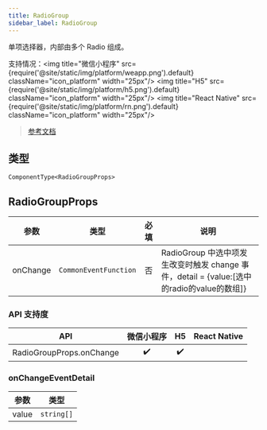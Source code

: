 ```yaml
---
title: RadioGroup
sidebar_label: RadioGroup
---
```


单项选择器，内部由多个 Radio 组成。

支持情况：<img title="微信小程序" src={require('@site/static/img/platform/weapp.png').default} className="icon_platform" width="25px"/> <img title="H5" src={require('@site/static/img/platform/h5.png').default} className="icon_platform" width="25px"/> <img title="React Native" src={require('@site/static/img/platform/rn.png').default} className="icon_platform" width="25px"/>

> [参考文档](https://developers.weixin.qq.com/miniprogram/dev/component/radio-group.html)

## 类型

```tsx
ComponentType<RadioGroupProps>
```

## RadioGroupProps

| 参数 | 类型 | 必填 | 说明 |
| --- | --- | :---: | --- |
| onChange | `CommonEventFunction` | 否 | RadioGroup 中选中项发生改变时触发 change 事件，detail = {value:[选中的radio的value的数组]} |

### API 支持度

| API | 微信小程序 | H5 | React Native |
| :---: | :---: | :---: | :---: |
| RadioGroupProps.onChange | ✔️ | ✔️ |  |

### onChangeEventDetail

| 参数 | 类型 |
| --- | --- |
| value | `string[]` |

